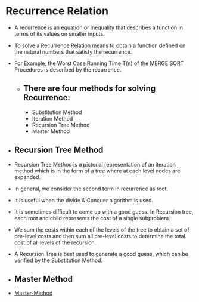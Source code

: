 # Recurrence Relation
- A recurrence is an equation or inequality that describes a function in terms of its values on smaller inputs. 
- To solve a Recurrence Relation means to obtain a function defined on the natural numbers that satisfy the recurrence.

- For Example, the Worst Case Running Time T(n) of the MERGE SORT Procedures is described by the recurrence.

  - ## There are four methods for solving Recurrence:
    - Substitution Method
    - Iteration Method
    - Recursion Tree Method
    - Master Method


- ## Recursion Tree Method

- Recursion Tree Method is a pictorial representation of an iteration method which is in the form of a tree where at each level nodes are expanded.

- In general, we consider the second term in recurrence as root.

- It is useful when the divide & Conquer algorithm is used.

- It is sometimes difficult to come up with a good guess. In Recursion tree, each root and child represents the cost of a single subproblem.

- We sum the costs within each of the levels of the tree to obtain a set of pre-level costs and then sum all pre-level costs to determine the total cost of all levels of the recursion.

- A Recursion Tree is best used to generate a good guess, which can be verified by the Substitution Method.



- ## Master Method 

- [Master-Method](https://www.programiz.com/dsa/master-theorem)